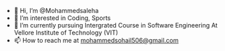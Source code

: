 - 👋 Hi, I’m @Mohammedsaleha
- 👀 I’m interested in Coding, Sports
- 🌱 I’m currently pursuing Intergrated Course in Software Engineering At Vellore Institute of Technology (VIT)
- 📫 How to reach me at mohammedsohail506@gmail.com

<!---
Mohammedsaleha/Mohammedsaleha is a ✨ special ✨ repository because its `README.md` (this file) appears on your GitHub profile.
You can click the Preview link to take a look at your changes.
--->
